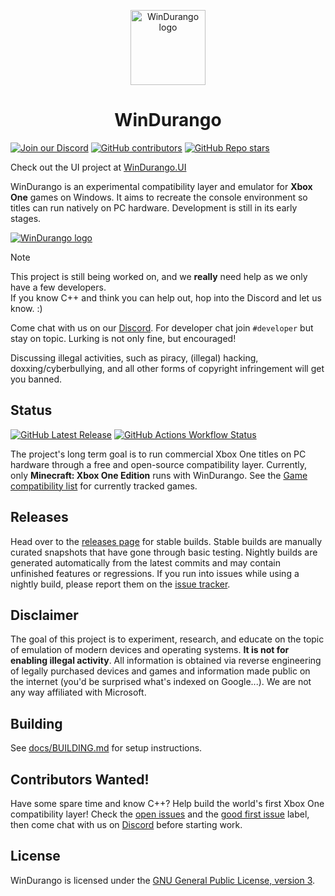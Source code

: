 <p align="center">
  <a href="https://github.com/WinDurango-project/WinDurango/">
    <img alt="WinDurango logo" src="https://raw.githubusercontent.com/WinDurango-project/WinDurango/main/assets/logo/1024.png" height="120px">
  </a>
</p>

<h1 align="center">WinDurango</h1>

[![Join our Discord](https://img.shields.io/discord/1280176159010848790?color=2c9510&label=WinDurango%20Discord&logo=Discord&logoColor=white)](https://discord.gg/mHN2BgH7MR)
[![GitHub contributors](https://img.shields.io/github/contributors/WinDurango/WinDurango?color=2c9510&label=Contributors)](https://github.com/WinDurango/WinDurango/graphs/contributors)
[![GitHub Repo stars](https://img.shields.io/github/stars/WinDurango/WinDurango?color=2c9510&)](https://github.com/WinDurango/WinDurango/stargazers)

Check out the UI project at [WinDurango.UI](https://github.com/WinDurango-project/WinDurango.UI/)

WinDurango is an experimental compatibility layer and emulator for **Xbox One** games on Windows. It aims to recreate the console environment so titles can run natively on PC hardware. Development is still in its early stages.

<p>
  <a href="https://www.youtube.com/watch?v=SZMLML7yZns">
    <img alt="WinDurango logo" src="https://img.youtube.com/vi/SZMLML7yZns/0.jpg">
  </a>
</p>

> [!NOTE]
> This project is still being worked on, and we **really** need help as we only have a few developers.   
> If you know C++ and think you can help out, hop into the Discord and let us know. :)

Come chat with us on our [Discord](https://discord.gg/mHN2BgH7MR).
For developer chat join `#developer` but stay on topic. Lurking is not only fine, but encouraged!

Discussing illegal activities, such as piracy, (illegal) hacking, doxxing/cyberbullying, and all other forms of copyright infringement will get you banned.

## Status
[![GitHub Latest Release](https://img.shields.io/badge/Latest-Release-green?color=2c9510&)](https://github.com/WinDurango/WinDurango/releases)
[![GitHub Actions Workflow Status](https://img.shields.io/github/actions/workflow/status/WinDurango/WinDurango/msbuild.yml?label=Nightly&color=2c9510&)](https://github.com/WinDurango/WinDurango/actions)

The project's long term goal is to run commercial Xbox One titles on PC hardware through a free and open-source compatibility layer.
Currently, only **Minecraft: Xbox One Edition** runs with WinDurango.
See the [Game compatibility list](https://windurango.github.io/Documentation/playable-games.html)
for currently tracked games.

## Releases

Head over to the [releases page](https://github.com/WinDurango/WinDurango/releases) for stable builds.
Stable builds are manually curated snapshots that have gone through basic
testing. Nightly builds are generated automatically from the latest commits and
may contain unfinished features or regressions. If you run into issues while
using a nightly build, please report them on the
[issue tracker](https://github.com/WinDurango/WinDurango/issues).

## Disclaimer

The goal of this project is to experiment, research, and educate on the topic
of emulation of modern devices and operating systems. **It is not for enabling
illegal activity**. All information is obtained via reverse engineering of
legally purchased devices and games and information made public on the internet
(you'd be surprised what's indexed on Google...). We are not any way affiliated
with Microsoft.

## Building

See [docs/BUILDING.md](docs/BUILDING.md) for setup instructions.

## Contributors Wanted!

Have some spare time and know C++? Help build the world's first Xbox One compatibility layer!
Check the [open issues](https://github.com/WinDurango/WinDurango/issues) and the
[good first issue](https://github.com/WinDurango/WinDurango/labels/good%20first%20issue) label,
then come chat with us on [Discord](https://discord.gg/mHN2BgH7MR) before starting work.

## License

WinDurango is licensed under the [GNU General Public License, version 3](LICENSE.txt).
